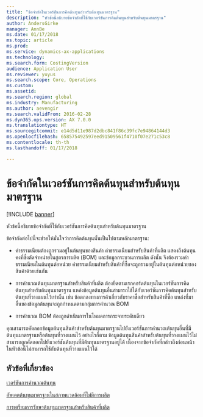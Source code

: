 ```yaml
---
title: "ข้อจำกัดในเวอร์ชันการคิดต้นทุนสำหรับต้นทุนมาตรฐาน"
description: "หัวข้อนี้อธิบายข้อจำกัดที่ใช้กับเวอร์ชันการคิดต้นทุนสำหรับต้นทุนมาตรฐาน"
author: AndersGirke
manager: AnnBe
ms.date: 01/17/2018
ms.topic: article
ms.prod: 
ms.service: dynamics-ax-applications
ms.technology: 
ms.search.form: CostingVersion
audience: Application User
ms.reviewer: yuyus
ms.search.scope: Core, Operations
ms.custom: 
ms.assetid: 
ms.search.region: global
ms.industry: Manufacturing
ms.author: aevengir
ms.search.validFrom: 2016-02-28
ms.dyn365.ops.version: AX 7.0.0
ms.translationtype: HT
ms.sourcegitcommit: e14d5d11e987d2dbc841f86c39fc7e94864144d3
ms.openlocfilehash: 658575492597eed91509561f4710f07e271c53c8
ms.contentlocale: th-th
ms.lasthandoff: 01/17/2018

---
```



#  <a name="restrictions-on-costing-versions-for-standard-costs"></a>ข้อจำกัดในเวอร์ชันการคิดต้นทุนสำหรับต้นทุนมาตรฐาน

[!INCLUDE [banner](../includes/banner.md)]

หัวข้อนี้อธิบายข้อจำกัดที่ใช้กับเวอร์ชันการคิดต้นทุนสำหรับต้นทุนมาตรฐาน 

ข้อจำกัดต่อไปนี้จะช่วยให้มั่นใจว่าการคิดต้นทุนนั้นเป็นไปตามหลักมาตรฐาน:

-  ค่าธรรมเนียมต้องถูกรวมอยู่ในต้นทุนของสินค้า ค่าธรรมเนียมสำหรับสินค้าที่ผลิต แสดงถึงต้นทุนคงที่ซึ่งตัดจำหน่ายในสูตรการผลิต (BOM) และข้อมูลกระบวนการผลิต ดังนั้น จึงต้องรวมค่าธรรมเนียมในต้นทุนต่อหน่วย ค่าธรรมเนียมสำหรับสินค้าที่ซื้อจะถูกรวมอยู่ในต้นทุนต่อหน่วยของสินค้าด้วยเช่นกัน

-  การคำนวณต้นทุนมาตรฐานสำหรับสินค้าที่ผลิต ต้องยึดตามเรกคอร์ดต้นทุนในเวอร์ชันการคิดต้นทุนสำหรับต้นทุนมาตรฐาน แหล่งข้อมูลต้นทุนอื่นสามารถใช้ได้กับเวอร์ชันการคิดต้นทุนสำหรับต้นทุนที่วางแผนไว้เท่านั้น เช่น ข้อตกลงทางการค้าเกี่ยวกับราคาซื้อสำหรับสินค้าที่ซื้อ แหล่งที่มาอื่นของข้อมูลต้นทุนจะถูกกำหนดตามกลุ่มการคำนวณ BOM

-  การคำนวณ BOM ต้องถูกดำเนินการในโหมดการกระจายระดับเดียว

คุณสามารถคัดลอกข้อมูลต้นทุนสินค้าสำหรับต้นทุนมาตรฐานไปยังเวอร์ชันการคำนวณต้นทุนอื่นที่มีต้นทุนมาตรฐานหรือต้นทุนที่วางแผนไว้  อย่างไรก็ตาม ข้อมูลต้นทุนสินค้าสำหรับต้นทุนที่วางแผนไว้ไม่สามารถถูกคัดลอกไปยังเวอร์ชันต้นทุนที่มีต้นทุนมาตรฐานอยู่ได้ เนื่องจากข้อจำกัดที่กล่าวถึงก่อนหน้าในหัวข้อนี้ไม่สามารถใช้กับต้นทุนที่วางแผนไว้ได้

<a name="related-topics"></a>หัวข้อที่เกี่ยวข้อง
--------

[เวอร์ชันการคำนวณต้นทุน](costing-versions.md)

[อัพเดตต้นทุนมาตรฐานในสภาพแวดล้อมที่ไม่มีการผลิต](update-standard-costs-non-manufacturing-environment.md)

[การเตรียมการรักษาต้นทุนมาตรฐานสำหรับสินค้าที่ผลิต](update-standard-costs-manufacturing-environment.md)


